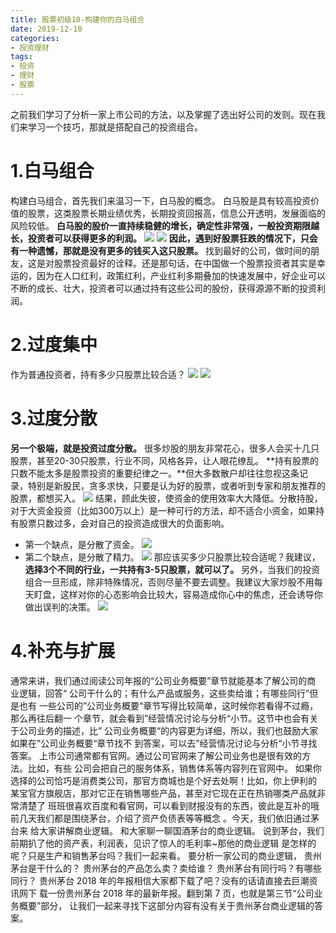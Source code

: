 ```yaml
---
title: 股票初级10-构建你的白马组合
date: 2019-12-10
categories: 
- 投资理财
tags: 
- 投资
- 理财
- 股票
---
```


之前我们学习了分析一家上市公司的方法，以及掌握了选出好公司的发则。现在我们来学习一个技巧，那就是搭配自己的投资组合。
# 1.白马组合
构建白马组合，首先我们来温习一下，白马股的概念。
白马股是具有较高投资价值的股票，这类股票长期业绩优秀，长期投资回报高，信息公开透明，发展面临的风险较低。
**白马股的股价一直持续稳健的增长，确定性非常强，一般投资期限越长，投资者可以获得更多的利润。**
![](龙头企业.png)
![](好股票抗跌.png)
**因此，遇到好股票狂跌的情况下，只会有一种遗憾，那就是没有更多的钱买入这只股票。**
找到最好的公司，做时间的朋友，这是对股票投资最好的诠释。还是那句话，在中国做一个股票投资者其实是幸运的，因为在人口红利，政策红利，产业红利多期叠加的快速发展中，好企业可以不断的成长、壮大，投资者可以通过持有这些公司的股份，获得源源不断的投资利润。
# 2.过度集中
作为普通投资者，持有多少只股票比较合适？
![](多放几个篮子.png)
![](股票数量少风险大.png)
# 3.过度分散
**另一个极端，就是投资过度分散。**
很多炒股的朋友非常花心，很多人会买十几只股票，甚至20-30只股票，行业不同，风格各异，让人眼花缭乱。
**持有股票的只数不能太多是股票投资的重要纪律之一。**但大多数散户却往往忽视这条记录，特别是新股民，贪多求快，只要是认为好的股票，或者听到专家和朋友推荐的股票，都想买入。
![](持有股票不能太多.png)
结果，顾此失彼，使资金的使用效率大大降低。分散持股，对于大资金投资（比如300万以上）是一种可行的方法，却不适合小资金，如果持有股票只数过多，会对自己的投资造成很大的负面影响。
- 第一个缺点，是分散了资金。
![](分散资金.png)
- 第二个缺点，是分散了精力。
![](分散精力.png)
那应该买多少只股票比较合适呢？我建议，**选择3个不同的行业，一共持有3-5只股票，就可以了。**
另外，当我们的投资组合一旦形成，除非特殊情况，否则尽量不要去调整。我建议大家炒股不用每天盯盘，这样对你的心态影响会比较大，容易造成你心中的焦虑，还会诱导你做出误判的决策。
![](自信.png)
# 4.补充与扩展
通常来讲，我们通过阅读公司年报的“公司业务概要”章节就能基本了解公司的商 业逻辑，回答“ 公司干什么的；有什么产品或服务，这些卖给谁；有哪些同行”但是也有 一些公司的”公司业务概要“章节写得比较简单，这时候你若看得不过瘾，那么再往后翻一 个章节，就会看到”经营情况讨论与分析“小节。这节中也会有关于公司业务的描述，比” 公司业务概要“的内容更为详细，所以，我们也鼓励大家如果在”公司业务概要“章节找不 到答案，可以去”经营情况讨论与分析“小节寻找答案。 
上市公司通常都有官网。通过公司官网来了解公司业务也是很有效的方法。比如，有些 公司会把自己的服务体系，销售体系等内容列在官网中。 
如果你选择的公司恰巧是消费类公司，那官方商城也是个好去处啊！比如，你上伊利的 某宝官方旗舰店，那对它正在销售哪些产品，甚至对它现在正在热销哪类产品就非常清楚了 班班很喜欢百度和看官网，可以看到财报没有的东西，彼此是互补的哦 前几天我们都是围绕茅台，介绍了资产负债表等等概念 。今天，我们依旧通过茅台来 给大家讲解商业逻辑。 和大家聊一聊国酒茅台的商业逻辑。 说到茅台，我们前期扒了他的资产表，利润表，见识了惊人的毛利率~那他的商业逻辑 是怎样的呢？只是生产和销售茅台吗？我们一起来看。
要分析一家公司的商业逻辑， 贵州茅台是干什么的？ 贵州茅台的产品怎么卖？卖给谁？ 贵州茅台有同行吗？有哪些同行？ 贵州茅台 2018 年的年报相信大家都下载了吧？没有的话请直接去巨潮资讯网下 载一份贵州茅台 2018 年的最新年报。翻到第 7 页，也就是第三节“公司业务概要”部分， 让我们一起来寻找下这部分内容有没有关于贵州茅台商业逻辑的答案。






